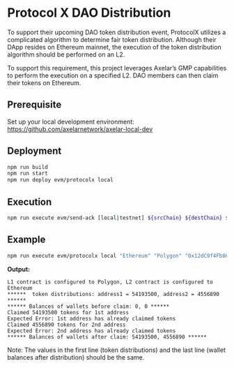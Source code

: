 # Protocol X DAO Distribution

To support their upcoming DAO token distribution event, ProtocolX utilizes a complicated algorithm to determine fair token distribution. Although their DApp resides on Ethereum mainnet, the execution of the token distribution algorithm should be performed on an L2. 

To support this requirement, this project leverages Axelar’s GMP capabilities to perform the execution on a specified L2. DAO members can then claim their tokens on Ethereum.

## Prerequisite

Set up your local development environment: https://github.com/axelarnetwork/axelar-local-dev

## Deployment

```bash
npm run build
npm run start
npm run deploy evm/protocolx local
```

## Execution

```bash
npm run execute evm/send-ack [local|testnet] ${srcChain} ${destChain} ${srcChainContractAddress} ${destChainContractAddress}
```

## Example

```bash
npm run execute evm/protocolx local "Ethereum" "Polygon" "0x12dC9f4Fb864dE64750E0A87a1a8110509B4f7BB" "0xA6B6773a942571169cB7EA2ABeBEbBf0c077f353"
```

**Output:**

```
L1 contract is configured to Polygon, L2 contract is configured to Ethereum
******  token distributions: address1 = 54193500, address2 = 4556890 ******
****** Balances of wallets before claim: 0, 0 ******
Claimed 54193500 tokens for 1st address
Expected Error: 1st address has already claimed tokens
Claimed 4556890 tokens for 2nd address
Expected Error: 2nd address has already claimed tokens
****** Balances of wallets after claim: 54193500, 4556890 ******
```
Note: The values in the first line (token distributions) and the last line (wallet balances after distribution) should be the same.